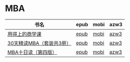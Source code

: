 # MBA

| 书名 | epub | mobi | azw3 |
| --- | --- | --- | --- |
| [用得上的商学课](http://ct.dalanmei.com/f/31084289-572116236-73c328) | [epub](http://ct.dalanmei.com/f/31084289-572116236-73c328) | [mobi](http://ct.dalanmei.com/f/31084289-571674389-bda6cc) | [azw3](http://ct.dalanmei.com/f/31084289-572170832-27f117) |
| [30天精读MBA（套装共3册）](http://ct.dalanmei.com/f/31084289-571804592-9f6b4d) | [epub](http://ct.dalanmei.com/f/31084289-571804592-9f6b4d) | [mobi](http://ct.dalanmei.com/f/31084289-571534712-f12f6b) | [azw3](http://ct.dalanmei.com/f/31084289-572195529-5a19f3) |
| [MBA十日读（第四版）](http://ct.dalanmei.com/f/31084289-571916328-fd1e60) | [epub](http://ct.dalanmei.com/f/31084289-571916328-fd1e60) | [mobi](http://ct.dalanmei.com/f/31084289-571557756-eb760c) | [azw3](http://ct.dalanmei.com/f/31084289-572074770-623448) |
